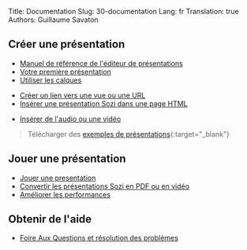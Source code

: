 Title: Documentation
Slug: 30-documentation
Lang: fr
Translation: true
Authors: Guillaume Savaton

## Créer une présentation

* [Manuel de référence de l'éditeur de présentations](|filename|ui.md)
* [Votre première présentation](|filename|tutorial-first.md)
* [Utiliser les calques](|filename|tutorial-layers.md)
<!--* [Les effets de transition](|filename|tutorial-transitions.md)-->
* [Créer un lien vers une vue ou une URL](|filename|tutorial-links.md)
* [Insérer une présentation Sozi dans une page HTML](|filename|tutorial-embedding.md)
<!--* [Montrer et cacher des objets](|filename|tutorial-showing-hiding.md)-->
* [Insérer de l'audio ou une vidéo](|filename|tutorial-media.md)

> Télécharger des [exemples de présentations](https://senshu.github.io/Sozi-demos){:target="_blank"}

## Jouer une présentation

* [Jouer une presentation](|filename|play.md)
* [Convertir les présentations Sozi en PDF ou en vidéo](|filename|tutorial-converting.md)
* [Améliorer les performances](|filename|tutorial-performance.md)

## Obtenir de l'aide

* [Foire Aux Questions et résolution des problèmes](|filename|faq.md)

